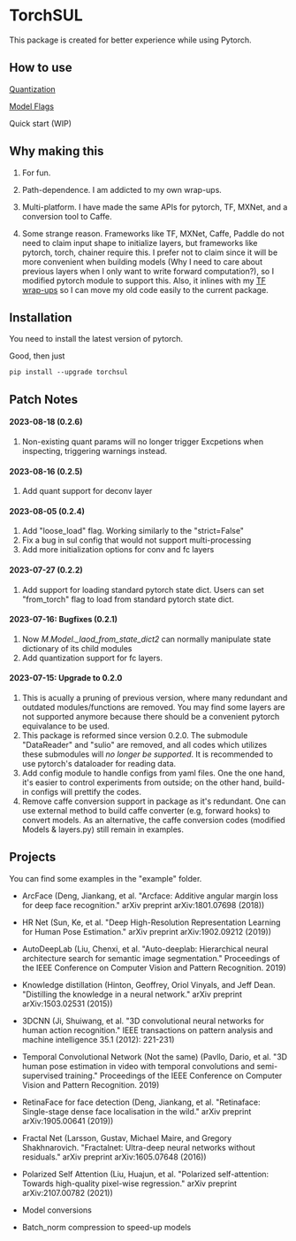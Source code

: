 # TorchSUL

This package is created for better experience while using Pytorch. 

## How to use

[Quantization](https://github.com/ddddwee1/TorchSUL/blob/master/quant_instruction.md)

[Model Flags](https://github.com/ddddwee1/TorchSUL/blob/master/FlagList.md)

Quick start (WIP)

## Why making this

1. For fun.

2. Path-dependence. I am addicted to my own wrap-ups. 

3. Multi-platform. I have made the same APIs for pytorch, TF, MXNet, and a conversion tool to Caffe. 

4. Some strange reason. Frameworks like TF, MXNet, Caffe, Paddle do not need to claim input shape to initialize layers, but frameworks like pytorch, torch, chainer require this. I prefer not to claim since it will be more convenient when building models (Why I need to care about previous layers when I only want to write forward computation?), so I modified pytorch module to support this. Also, it inlines with my [TF wrap-ups](https://github.com/ddddwee1/sul) so I can move my old code easily to the current package.

## Installation

You need to install the latest version of pytorch.

Good, then just 

```
pip install --upgrade torchsul
```

## Patch Notes

#### 2023-08-18 (0.2.6)
1. Non-existing quant params will no longer trigger Excpetions when inspecting, triggering warnings instead.

#### 2023-08-16 (0.2.5)
1. Add quant support for deconv layer

#### 2023-08-05 (0.2.4)
1. Add "loose_load" flag. Working similarly to the "strict=False"
2. Fix a bug in sul config that would not support multi-processing
3. Add more initialization options for conv and fc layers

#### 2023-07-27 (0.2.2)
1. Add support for loading standard pytorch state dict. Users can set "from_torch" flag to load from standard pytorch state dict.


#### 2023-07-16:  Bugfixes (0.2.1)
1. Now *M.Model.\_laod_from_state_dict2* can normally manipulate state dictionary of its child modules 
2. Add quantization support for fc layers. 


#### 2023-07-15:  Upgrade to 0.2.0
1. This is acually a pruning of previous version, where many redundant and outdated modules/functions are removed. You may find some layers are not supported anymore because there should be a convenient pytorch equivalance to be used. 
2. This package is reformed since version 0.2.0. The submodule "DataReader" and "sulio" are removed, and all codes which utilizes these submodules will *no longer be supported*. It is recommended to use pytorch's dataloader for reading data. 
3. Add config module to handle configs from yaml files. One the one hand, it's easier to control experiments from outside; on the other hand, build-in configs will prettify the codes.
4. Remove caffe conversion support in package as it's redundant. One can use external method to build caffe converter (e.g, forward hooks) to convert models. As an alternative, the caffe conversion codes (modified Models & layers.py) still remain in examples. 




## Projects 

You can find some examples in the "example" folder.

- ArcFace (Deng, Jiankang, et al. "Arcface: Additive angular margin loss for deep face recognition." arXiv preprint arXiv:1801.07698 (2018))

- HR Net (Sun, Ke, et al. "Deep High-Resolution Representation Learning for Human Pose Estimation." arXiv preprint arXiv:1902.09212 (2019))

- AutoDeepLab (Liu, Chenxi, et al. "Auto-deeplab: Hierarchical neural architecture search for semantic image segmentation." Proceedings of the IEEE Conference on Computer Vision and Pattern Recognition. 2019)

- Knowledge distillation (Hinton, Geoffrey, Oriol Vinyals, and Jeff Dean. "Distilling the knowledge in a neural network." arXiv preprint arXiv:1503.02531 (2015))

- 3DCNN (Ji, Shuiwang, et al. "3D convolutional neural networks for human action recognition." IEEE transactions on pattern analysis and machine intelligence 35.1 (2012): 221-231)

- Temporal Convolutional Network (Not the same) (Pavllo, Dario, et al. "3D human pose estimation in video with temporal convolutions and semi-supervised training." Proceedings of the IEEE Conference on Computer Vision and Pattern Recognition. 2019)

- RetinaFace for face detection (Deng, Jiankang, et al. "Retinaface: Single-stage dense face localisation in the wild." arXiv preprint arXiv:1905.00641 (2019))

- Fractal Net (Larsson, Gustav, Michael Maire, and Gregory Shakhnarovich. "Fractalnet: Ultra-deep neural networks without residuals." arXiv preprint arXiv:1605.07648 (2016))

- Polarized Self Attention (Liu, Huajun, et al. "Polarized self-attention: Towards high-quality pixel-wise regression." arXiv preprint arXiv:2107.00782 (2021))

- Model conversions 

- Batch_norm compression to speed-up models 

